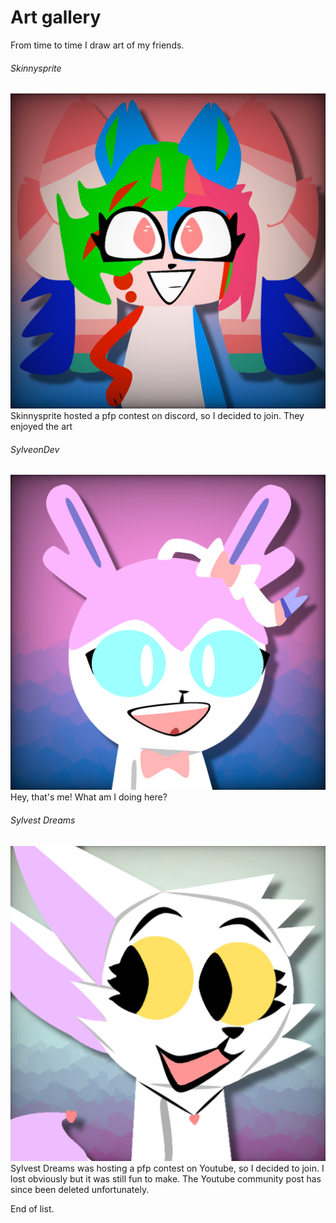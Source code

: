 # Art gallery
From time to time I draw art of my friends. 

###### Skinnysprite
![](https://github.com/Sylveondev/Sylveondev.github.io/raw/master/images/fanart/skinnysprite.png)
Skinnysprite hosted a pfp contest on discord, so I decided to join. They enjoyed the art

###### SylveonDev
![](https://github.com/Sylveondev/Sylveondev.github.io/raw/master/images/fanart/sylveondev.png)
Hey, that's me! What am I doing here?

###### Sylvest Dreams
![](https://github.com/Sylveondev/Sylveondev.github.io/raw/master/images/fanart/sylvest.png)
Sylvest Dreams was hosting a pfp contest on Youtube, so I decided to join. I lost obviously but it was still fun to make. The Youtube community post has since been deleted unfortunately.


End of list.
